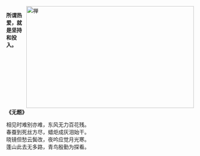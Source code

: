 <img align="right" src="https://img.qinhongzs.com/slide/2022/01/03/704964646769692680.jpg" alt="禅" width="450px" height="275px" />

**所谓热爱，就是坚持和投入。**
<br />

**《无题》**

相见时难别亦难，东风无力百花残。<br />
春蚕到死丝方尽，蜡炬成灰泪始干。<br />
晓镜但愁云鬓改，夜吟应觉月光寒。<br />
蓬山此去无多路，青鸟殷勤为探看。

